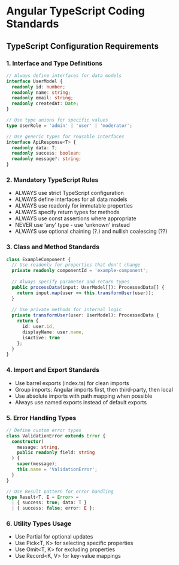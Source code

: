 # Angular TypeScript Coding Standards

## TypeScript Configuration Requirements

### 1. Interface and Type Definitions
```typescript
// Always define interfaces for data models
interface UserModel {
  readonly id: number;
  readonly name: string;
  readonly email: string;
  readonly createdAt: Date;
}

// Use type unions for specific values
type UserRole = 'admin' | 'user' | 'moderator';

// Use generic types for reusable interfaces
interface ApiResponse<T> {
  readonly data: T;
  readonly success: boolean;
  readonly message?: string;
}
```

### 2. Mandatory TypeScript Rules
- ALWAYS use strict TypeScript configuration
- ALWAYS define interfaces for all data models
- ALWAYS use readonly for immutable properties
- ALWAYS specify return types for methods
- ALWAYS use const assertions where appropriate
- NEVER use 'any' type - use 'unknown' instead
- ALWAYS use optional chaining (?.) and nullish coalescing (??)

### 3. Class and Method Standards
```typescript
class ExampleComponent {
  // Use readonly for properties that don't change
  private readonly componentId = 'example-component';
  
  // Always specify parameter and return types
  public processData(input: UserModel[]): ProcessedData[] {
    return input.map(user => this.transformUser(user));
  }
  
  // Use private methods for internal logic
  private transformUser(user: UserModel): ProcessedData {
    return {
      id: user.id,
      displayName: user.name,
      isActive: true
    };
  }
}
```

### 4. Import and Export Standards
- Use barrel exports (index.ts) for clean imports
- Group imports: Angular imports first, then third-party, then local
- Use absolute imports with path mapping when possible
- Always use named exports instead of default exports

### 5. Error Handling Types
```typescript
// Define custom error types
class ValidationError extends Error {
  constructor(
    message: string,
    public readonly field: string
  ) {
    super(message);
    this.name = 'ValidationError';
  }
}

// Use Result pattern for error handling
type Result<T, E = Error> = 
  | { success: true; data: T }
  | { success: false; error: E };
```

### 6. Utility Types Usage
- Use Partial<T> for optional updates
- Use Pick<T, K> for selecting specific properties
- Use Omit<T, K> for excluding properties
- Use Record<K, V> for key-value mappings